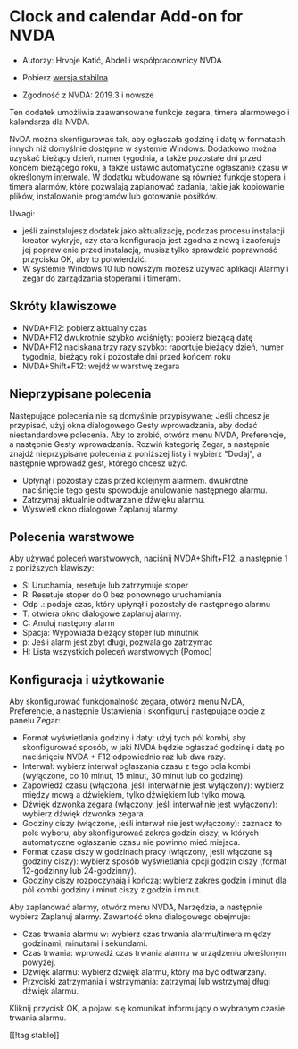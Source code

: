 # Clock and calendar Add-on for NVDA #

* Autorzy: Hrvoje Katić, Abdel i współpracownicy NVDA
* Pobierz [wersja stabilna][1]

* Zgodność z NVDA: 2019.3 i nowsze

Ten dodatek umożliwia zaawansowane funkcje zegara, timera alarmowego i
kalendarza dla NVDA.

NvDA można skonfigurować tak, aby ogłaszała godzinę i datę w formatach
innych niż domyślnie dostępne w systemie Windows. Dodatkowo można uzyskać
bieżący dzień, numer tygodnia, a także pozostałe dni przed końcem bieżącego
roku, a także ustawić automatyczne ogłaszanie czasu w określonym
interwale. W dodatku wbudowane są również funkcje stopera i timera alarmów,
które pozwalają zaplanować zadania, takie jak kopiowanie plików,
instalowanie programów lub gotowanie posiłków.

Uwagi:

* jeśli zainstalujesz dodatek jako aktualizację, podczas procesu instalacji
  kreator wykryje, czy stara konfiguracja jest zgodna z nową i zaoferuje jej
  poprawienie przed instalacją, musisz tylko sprawdzić poprawność przycisku
  OK, aby to potwierdzić.
* W systemie Windows 10 lub nowszym możesz używać aplikacji Alarmy i zegar
  do zarządzania stoperami i timerami.

## Skróty klawiszowe

* NVDA+F12: pobierz aktualny czas
* NVDA+F12 dwukrotnie szybko wciśnięty: pobierz bieżącą datę
* NVDA+F12 naciskana trzy razy szybko: raportuje bieżący dzień, numer
  tygodnia, bieżący rok i pozostałe dni przed końcem roku
* NVDA+Shift+F12: wejdź w warstwę zegara

## Nieprzypisane polecenia

Następujące polecenia nie są domyślnie przypisywane; Jeśli chcesz je
przypisać, użyj okna dialogowego Gesty wprowadzania, aby dodać
niestandardowe polecenia. Aby to zrobić, otwórz menu NVDA, Preferencje, a
następnie Gesty wprowadzania. Rozwiń kategorię Zegar, a następnie znajdź
nieprzypisane polecenia z poniższej listy i wybierz "Dodaj", a następnie
wprowadź gest, którego chcesz użyć.

* Upłynął i pozostały czas przed kolejnym alarmem. dwukrotne naciśnięcie
  tego gestu spowoduje anulowanie następnego alarmu.
* Zatrzymaj aktualnie odtwarzanie dźwięku alarmu.
* Wyświetl okno dialogowe Zaplanuj alarmy.

## Polecenia warstwowe

Aby używać poleceń warstwowych, naciśnij NVDA+Shift+F12, a następnie 1 z
poniższych klawiszy:

* S: Uruchamia, resetuje lub zatrzymuje stoper
* R: Resetuje stoper do 0 bez ponownego uruchamiania
* Odp .: podaje czas, który upłynął i pozostały do następnego alarmu
* T: otwiera okno dialogowe zaplanuj alarmy.
* C: Anuluj następny alarm
* Spacja: Wypowiada bieżący stoper lub minutnik
* p: Jeśli alarm jest zbyt długi, pozwala go zatrzymać
* H: Lista wszystkich poleceń warstwowych (Pomoc)

## Konfiguracja i użytkowanie

Aby skonfigurować funkcjonalność zegara, otwórz menu NvDA, Preferencje, a
następnie Ustawienia i skonfiguruj następujące opcje z panelu Zegar:

* Format wyświetlania godziny i daty: użyj tych pól kombi, aby skonfigurować
  sposób, w jaki NVDA będzie ogłaszać godzinę i datę po naciśnięciu NVDA +
  F12 odpowiednio raz lub dwa razy.
* Interwał: wybierz interwał ogłaszania czasu z tego pola kombi (wyłączone,
  co 10 minut, 15 minut, 30 minut lub co godzinę).
* Zapowiedź czasu (włączona, jeśli interwał nie jest wyłączony): wybierz
  między mową a dźwiękiem, tylko dźwiękiem lub tylko mową.
* Dźwięk dzwonka zegara (włączony, jeśli interwał nie jest wyłączony):
  wybierz dźwięk dzwonka zegara.
* Godziny ciszy (włączone, jeśli interwał nie jest wyłączony): zaznacz to
  pole wyboru, aby skonfigurować zakres godzin ciszy, w których automatyczne
  ogłaszanie czasu nie powinno mieć miejsca.
* Format czasu ciszy w godzinach pracy (włączony, jeśli włączone są godziny
  ciszy): wybierz sposób wyświetlania opcji godzin ciszy (format 12-godzinny
  lub 24-godzinny).
* Godziny ciszy rozpoczynają i kończą: wybierz zakres godzin i minut dla pól
  kombi godziny i minut ciszy z godzin i minut.

Aby zaplanować alarmy, otwórz menu NVDA, Narzędzia, a następnie wybierz
Zaplanuj alarmy. Zawartość okna dialogowego obejmuje:

* Czas trwania alarmu w: wybierz czas trwania alarmu/timera między
  godzinami, minutami i sekundami.
* Czas trwania: wprowadź czas trwania alarmu w urządzeniu określonym
  powyżej.
* Dźwięk alarmu: wybierz dźwięk alarmu, który ma być odtwarzany.
* Przyciski zatrzymania i wstrzymania: zatrzymaj lub wstrzymaj długi dźwięk
  alarmu.

Kliknij przycisk OK, a pojawi się komunikat informujący o wybranym czasie
trwania alarmu.

[[!tag stable]]

[1]:
https://github.com/hkatic/clock/releases/download/24.04.0/clock-24.04.0.nvda-addon
